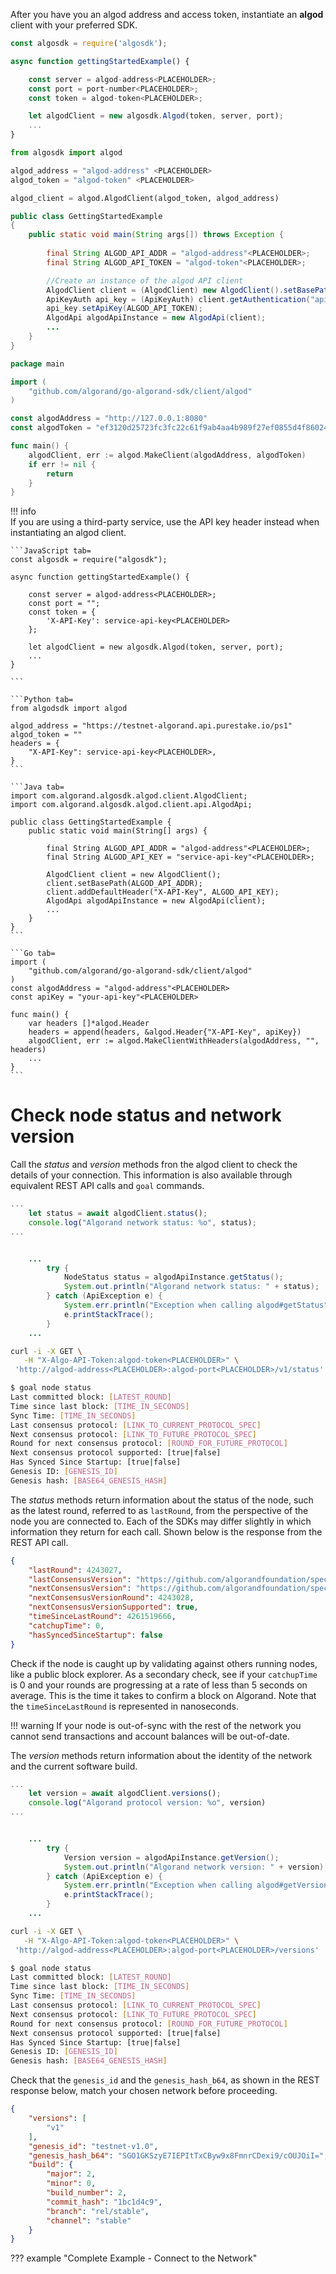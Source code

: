 After you have you an algod address and access token, instantiate an **algod** client with your preferred SDK.

```JavaScript tab=
const algosdk = require('algosdk');

async function gettingStartedExample() {

	const server = algod-address<PLACEHOLDER>;
	const port = port-number<PLACEHOLDER>;
	const token = algod-token<PLACEHOLDER>;

	let algodClient = new algosdk.Algod(token, server, port);
	...
}
```

```Python tab=
from algosdk import algod

algod_address = "algod-address" <PLACEHOLDER>
algod_token = "algod-token" <PLACEHOLDER>

algod_client = algod.AlgodClient(algod_token, algod_address)
```

```Java tab=
public class GettingStartedExample 
{
    public static void main(String args[]) throws Exception {
        
        final String ALGOD_API_ADDR = "algod-address"<PLACEHOLDER>;
        final String ALGOD_API_TOKEN = "algod-token"<PLACEHOLDER>;

        //Create an instance of the algod API client
        AlgodClient client = (AlgodClient) new AlgodClient().setBasePath(ALGOD_API_ADDR);
        ApiKeyAuth api_key = (ApiKeyAuth) client.getAuthentication("api_key");
        api_key.setApiKey(ALGOD_API_TOKEN);
        AlgodApi algodApiInstance = new AlgodApi(client); 
		...
	}
}
```

```Go tab=
package main

import (
	"github.com/algorand/go-algorand-sdk/client/algod"
)

const algodAddress = "http://127.0.0.1:8080"
const algodToken = "ef3120d25723fc3fc22c61f9ab4aa4b989f27ef0855d4f860248cddcb25977ab"

func main() {
	algodClient, err := algod.MakeClient(algodAddress, algodToken)
	if err != nil {
		return
	}
}
```

!!! info	
	If you are using a third-party service, use the API key header instead when instantiating an algod client.

	```JavaScript tab=
	const algosdk = require("algosdk");

	async function gettingStartedExample() {

		const server = algod-address<PLACEHOLDER>;
		const port = "";
		const token = {
			'X-API-Key': service-api-key<PLACEHOLDER>
		};

		let algodClient = new algosdk.Algod(token, server, port);
		...
	}

	```

	```Python tab=
	from algodsdk import algod

	algod_address = "https://testnet-algorand.api.purestake.io/ps1"
	algod_token = ""
	headers = {
   		"X-API-Key": service-api-key<PLACEHOLDER>,
	}
	```

	```Java tab=
	import com.algorand.algosdk.algod.client.AlgodClient;
	import com.algorand.algosdk.algod.client.api.AlgodApi;

	public class GettingStartedExample {
		public static void main(String[] args) {

			final String ALGOD_API_ADDR = "algod-address"<PLACEHOLDER>;
			final String ALGOD_API_KEY = "service-api-key"<PLACEHOLDER>;

			AlgodClient client = new AlgodClient();
			client.setBasePath(ALGOD_API_ADDR);
			client.addDefaultHeader("X-API-Key", ALGOD_API_KEY);
			AlgodApi algodApiInstance = new AlgodApi(client);
			...
		}
	}
	```

	```Go tab=
	import (
		"github.com/algorand/go-algorand-sdk/client/algod"
	)
	const algodAddress = "algod-address"<PLACEHOLDER>
	const apiKey = "your-api-key"<PLACEHOLDER>

	func main() {
		var headers []*algod.Header
		headers = append(headers, &algod.Header{"X-API-Key", apiKey})
		algodClient, err := algod.MakeClientWithHeaders(algodAddress, "", headers)
		...
	}
	```



# Check node status and network version

Call the _status_ and _version_ methods fron the algod client to check the details of your connection. This information is also available through equivalent REST API calls and `goal` commands.

```javascript tab="JavaScript"
...
	let status = await algodClient.status();
	console.log("Algorand network status: %o", status);
...
```

```python tab="Python"
```

```java tab="Java"
	...
        try {
            NodeStatus status = algodApiInstance.getStatus();
            System.out.println("Algorand network status: " + status);
        } catch (ApiException e) {
            System.err.println("Exception when calling algod#getStatus");
            e.printStackTrace();
        }
	...
```

```bash tab="cURL"
curl -i -X GET \
   -H "X-Algo-API-Token:algod-token<PLACEHOLDER>" \
 'http://algod-address<PLACEHOLDER>:algod-port<PLACEHOLDER>/v1/status'
```

```bash tab="goal" hl_lines="2 3 4 5 6 7 8 9"
$ goal node status
Last committed block: [LATEST_ROUND]
Time since last block: [TIME_IN_SECONDS]
Sync Time: [TIME_IN_SECONDS]
Last consensus protocol: [LINK_TO_CURRENT_PROTOCOL_SPEC]
Next consensus protocol: [LINK_TO_FUTURE_PROTOCOL_SPEC]
Round for next consensus protocol: [ROUND_FOR_FUTURE_PROTOCOL]
Next consensus protocol supported: [true|false]
Has Synced Since Startup: [true|false]
Genesis ID: [GENESIS_ID]
Genesis hash: [BASE64_GENESIS_HASH]
```

The _status_ methods return information about the status of the node, such as the latest round<LINK TO GLOSSARY>, referred to as `lastRound`, from the perspective of the node you are connected to. Each of the SDKs may differ slightly in which information they return for each call. Shown below is the response from the REST API call.

```json
{
    "lastRound": 4243027,
    "lastConsensusVersion": "https://github.com/algorandfoundation/specs/tree/4a9db6a25595c6fd097cf9cc137cc83027787eaa",
    "nextConsensusVersion": "https://github.com/algorandfoundation/specs/tree/4a9db6a25595c6fd097cf9cc137cc83027787eaa",
    "nextConsensusVersionRound": 4243028,
    "nextConsensusVersionSupported": true,
    "timeSinceLastRound": 4261519666,
    "catchupTime": 0,
    "hasSyncedSinceStartup": false
}

```

Check if the node is caught up by validating against others running nodes, like a public block explorer<LINK TO COMMUNITY PROJECTS>. As a secondary check, see if your `catchupTime` is 0 and your rounds are progressing at a rate of less than 5 seconds on average. This is the time it takes to confirm a block on Algorand. Note that the `timeSinceLastRound` is represented in nanoseconds.

!!! warning
	If your node is out-of-sync with the rest of the network you cannot send transactions and account balances will be out-of-date. 

The _version_ methods return information about the identity of the network and the current software build. 


```javascript tab="JavaScript"
...
	let version = await algodClient.versions();
	console.log("Algorand protocol version: %o", version)
...
```

```python tab="Python"
```

```java tab="Java"
	...
        try {
            Version version = algodApiInstance.getVersion();
            System.out.println("Algorand network version: " + version);
        } catch (ApiException e) {
            System.err.println("Exception when calling algod#getVersion");
            e.printStackTrace();
        }
	...
```

```bash tab="cURL"
curl -i -X GET \
   -H "X-Algo-API-Token:algod-token<PLACEHOLDER>" \
 'http://algod-address<PLACEHOLDER>:algod-port<PLACEHOLDER>/versions'
```

```bash tab="goal" hl_lines="10 11"
$ goal node status
Last committed block: [LATEST_ROUND]
Time since last block: [TIME_IN_SECONDS]
Sync Time: [TIME_IN_SECONDS]
Last consensus protocol: [LINK_TO_CURRENT_PROTOCOL_SPEC]
Next consensus protocol: [LINK_TO_FUTURE_PROTOCOL_SPEC]
Round for next consensus protocol: [ROUND_FOR_FUTURE_PROTOCOL]
Next consensus protocol supported: [true|false]
Has Synced Since Startup: [true|false]
Genesis ID: [GENESIS_ID]
Genesis hash: [BASE64_GENESIS_HASH]
```

Check that the `genesis_id` and the `genesis_hash_b64`, as shown in the REST response below, match your chosen network before proceeding.

```json hl_lines="5 6"
{
    "versions": [
        "v1"
    ],
    "genesis_id": "testnet-v1.0",
    "genesis_hash_b64": "SGO1GKSzyE7IEPItTxCByw9x8FmnrCDexi9/cOUJOiI=",
    "build": {
        "major": 2,
        "minor": 0,
        "build_number": 2,
        "commit_hash": "1bc1d4c9",
        "branch": "rel/stable",
        "channel": "stable"
    }
}

```

??? example "Complete Example - Connect to the Network"


